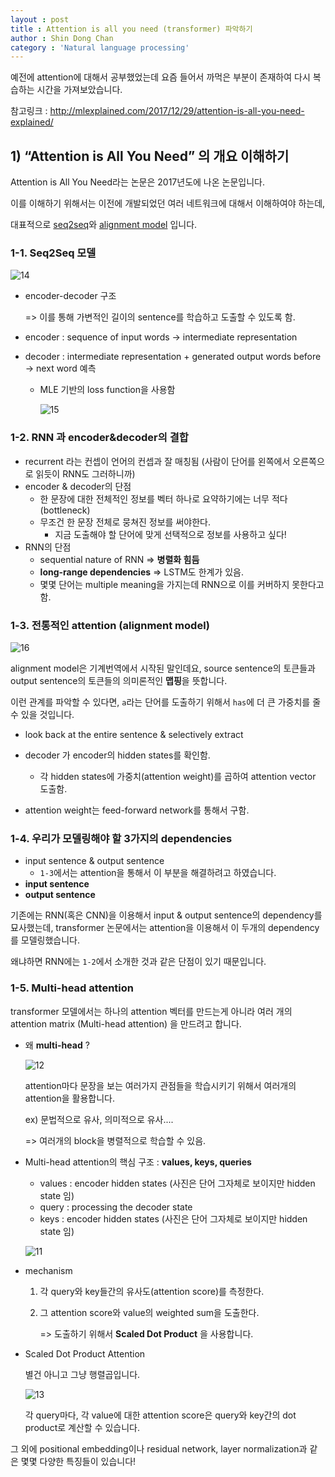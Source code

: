 ```yaml
---
layout : post
title : Attention is all you need (transformer) 파악하기 
author : Shin Dong Chan
category : 'Natural language processing'
---
```

예전에 attention에 대해서 공부했었는데 요즘 들어서 까먹은 부분이 존재하여 다시 복습하는 시간을 가져보았습니다.

참고링크 : http://mlexplained.com/2017/12/29/attention-is-all-you-need-explained/

## 1) “Attention is All You Need” 의 개요 이해하기

Attention is All You Need라는 논문은 2017년도에 나온 논문입니다.

이를 이해하기 위해서는 이전에 개발되었던 여러 네트워크에 대해서 이해하여야 하는데,

대표적으로 [seq2seq](https://papers.nips.cc/paper/5346-sequence-to-sequence-learning-with-neural-networks.pdf)와 [alignment model](https://arxiv.org/pdf/1409.0473.pdf) 입니다.



### 1-1. Seq2Seq 모델

![14](https://user-images.githubusercontent.com/37765338/60062546-9e36dd00-9734-11e9-85bc-7899bd09c787.png)

- encoder-decoder 구조

  => 이를 통해 가변적인 길이의 sentence를 학습하고 도출할 수 있도록 함.

- encoder : sequence of input words -> intermediate representation

- decoder : intermediate representation + generated output words before -> next word 예측

  - MLE 기반의 loss function을 사용함

    ![15](https://user-images.githubusercontent.com/37765338/60062547-9e36dd00-9734-11e9-9403-179aa38c5783.png)



### 1-2. RNN 과 encoder&decoder의 결합

- recurrent 라는 컨셉이 언어의 컨셉과 잘 매칭됨 (사람이 단어를 왼쪽에서 오른쪽으로 읽듯이 RNN도 그러하니까)
- encoder & decoder의 단점
  - 한 문장에 대한 전체적인 정보를 벡터 하나로 요약하기에는 너무 적다 (bottleneck)
  - 무조건 한 문장 전체로 뭉쳐진 정보를 써야한다.
    - 지금 도출해야 할 단어에 맞게 선택적으로 정보를 사용하고 싶다!
- RNN의 단점
  - sequential nature of RNN => **병렬화 힘듬**
  - **long-range dependencies** => LSTM도 한계가 있음.
  - 몇몇 단어는 multiple meaning을 가지는데 RNN으로 이를 커버하지 못한다고 함.



### 1-3. 전통적인 attention (alignment model)

![16](https://user-images.githubusercontent.com/37765338/60062548-9ecf7380-9734-11e9-8f31-96fbc4906dd7.png)

alignment model은 기계번역에서 시작된 말인데요, source sentence의 토큰들과 output sentence의 토큰들의 의미론적인 **맵핑**을 뜻합니다.

이런 관계를 파악할 수 있다면, `a`라는 단어를 도출하기 위해서 `has`에 더 큰 가중치를 줄 수 있을 것입니다.

- look back at the entire sentence & selectively extract

- decoder 가 encoder의 hidden states를 확인함.

  - 각 hidden states에 가중치(attention weight)를 곱하여 attention vector 도출함.

- attention weight는 feed-forward network를 통해서 구함.

  

### 1-4.  우리가 모델링해야 할 3가지의 dependencies

- input sentence & output sentence
  - `1-3`에서는 attention을 통해서 이 부분을 해결하려고 하였습니다.
- **input sentence**
- **output sentence**

기존에는 RNN(혹은 CNN)을 이용해서 input & output sentence의 dependency를 묘사했는데, transformer 논문에서는 attention을 이용해서 이 두개의 dependency를 모델링했습니다.

왜냐하면 RNN에는 `1-2`에서 소개한 것과 같은 단점이 있기 때문입니다.



### 1-5. Multi-head attention

transformer 모델에서는 하나의 attention 벡터를 만드는게 아니라 여러 개의 attention matrix (Multi-head attention) 을 만드려고 합니다.

- 왜 **multi-head** ?

  ![12](https://user-images.githubusercontent.com/37765338/60062543-9c6d1980-9734-11e9-9144-aa4086a0abb8.png)

  attention마다 문장을 보는 여러가지 관점들을 학습시키기 위해서 여러개의 attention을 활용합니다.

  ex) 문법적으로 유사, 의미적으로 유사....

  => 여러개의 block을 병렬적으로 학습할 수 있음.

- Multi-head attention의 핵심 구조 : **values, keys, queries**

  - values : encoder hidden states (사진은 단어 그자체로 보이지만 hidden state 임)
  - query : processing the decoder state
  - keys : encoder hidden states (사진은 단어 그자체로 보이지만 hidden state 임)

  ![11](https://user-images.githubusercontent.com/37765338/60062542-9bd48300-9734-11e9-9325-594c1a653fcc.png)

- mechanism

  1. 각 query와 key들간의 유사도(attention score)를 측정한다.

  2. 그 attention score와 value의 weighted sum을 도출한다.

     => 도출하기 위해서 **Scaled Dot Product** 을 사용합니다.

- Scaled Dot Product Attention

  별건 아니고 그냥 행렬곱입니다.

  ![13](https://user-images.githubusercontent.com/37765338/60062545-9e36dd00-9734-11e9-8cee-08dfaea6f1c7.png)

  각 query마다, 각 value에 대한 attention score은 query와 key간의 dot product로 계산할 수 있습니다.



그 외에 positional embedding이나 residual network, layer normalization과 같은 몇몇 다양한 특징들이 있습니다!

